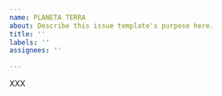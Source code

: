 ```yaml
---
name: PLANETA TERRA
about: Describe this issue template's purpose here.
title: ''
labels: ''
assignees: ''

---
```


XXX
